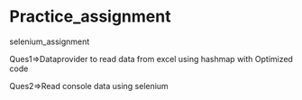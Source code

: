 # Practice_assignment
selenium_assignment

Ques1=>Dataprovider to read data from excel using hashmap with Optimized code

Ques2=>Read console data using selenium
